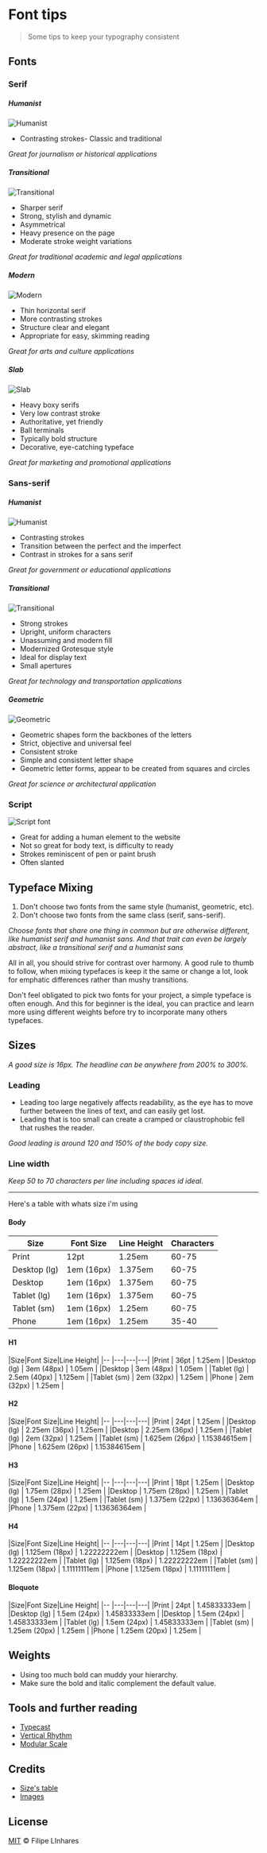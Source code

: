 # Font tips
> Some tips to keep your typography consistent

## Fonts

### Serif

##### Humanist
![Humanist](images/humanist-serif.jpg)
- Contrasting strokes- Classic and traditional

*Great for journalism or historical applications*

##### Transitional
![Transitional](images/transitional-serif.jpg)

- Sharper serif
- Strong, stylish and dynamic
- Asymmetrical
- Heavy presence on the page
- Moderate stroke weight variations

*Great for traditional academic and legal applications*

##### Modern
![Modern](images/modern-serif.jpg)

- Thin horizontal serif
- More contrasting strokes
- Structure clear and elegant
- Appropriate for easy, skimming reading
	
*Great for arts and culture applications*

##### Slab
![Slab](images/slab-serif.jpg)

- Heavy boxy serifs
- Very low contrast stroke
- Authoritative, yet friendly
- Ball terminals
- Typically bold structure
- Decorative, eye-catching typeface

*Great for marketing and promotional applications*

### Sans-serif

##### Humanist
![Humanist](images/humanist-sans.jpg)

- Contrasting strokes
- Transition between the perfect and the imperfect
- Contrast in strokes for a sans serif

*Great for government or educational applications*

##### Transitional
![Transitional](images/transitional-sans.jpg)

- Strong strokes
- Upright, uniform characters
- Unassuming and modern fill
- Modernized Grotesque style
- Ideal for display text
- Small apertures

*Great for technology and transportation applications*

##### Geometric
![Geometric](images/geometric.jpg)

- Geometric shapes form the backbones of the letters
- Strict, objective and universal feel
- Consistent stroke
- Simple and consistent letter shape
- Geometric letter forms, appear to be created from squares and circles

*Great for science or architectural application*


### Script
![Script font](images/script.jpg)
- Great for adding a human element to the website
- Not so great for body text, is difficulty to ready
- Strokes reminiscent of pen or paint brush
- Often slanted

## Typeface Mixing

1. Don't choose two fonts from the same style (humanist, geometric, etc).
2. Don't choose two fonts from the same class (serif, sans-serif).

*Choose fonts that share one thing in common but are otherwise different, like humanist serif and humanist sans.
And that trait can even be largely abstract, like a transitional serif and a humanist sans*

All in all, you should strive for contrast over harmony. A good rule to thumb to follow, when mixing typefaces is keep it the same or change a lot, look for emphatic differences rather than mushy transitions.

Don't feel obligated to pick two fonts for your project, a simple typeface is often enough. And this for beginner is the ideal, you can practice and learn more using different weights before try to incorporate many others typefaces.

## Sizes

*A good size is 16px.*
*The headline can be anywhere from 200% to 300%.*

### Leading
- Leading too large negatively affects readability, as the eye has to move further between the lines of text, and can easily get lost.
- Leading that is too small can create a cramped or claustrophobic fell that rushes the reader.

*Good leading is around 120 and 150% of the body copy size.*

### Line width
*Keep 50 to 70 characters per line including spaces id ideal.*


- - -

Here's a table with whats size i'm using
#### Body
|Size|Font Size|Line Height|Characters|
|--           |---|---|---|
|Print        | 12pt       | 1.25em  | 60-75 |
|Desktop (lg) | 1em (16px) | 1.375em | 60-75 |
|Desktop      | 1em (16px) | 1.375em | 60-75 |
|Tablet (lg)  | 1em (16px) | 1.375em | 60-75 |
|Tablet (sm)  | 1em (16px) | 1.25em  | 60-75 |
|Phone        | 1em (16px) | 1.25em  | 35-40 |

#### H1
|Size|Font Size|Line Height|
|--           |---|---|---|
|Print        | 36pt         | 1.25em  |
|Desktop (lg) | 3em (48px)   | 1.05em  |
|Desktop      | 3em (48px)   | 1.05em  |
|Tablet (lg)  | 2.5em (40px) | 1.125em |
|Tablet (sm)  | 2em (32px)   | 1.25em  |
|Phone        | 2em (32px)   | 1.25em  |

#### H2
|Size|Font Size|Line Height|
|--           |---|---|---|
|Print        | 24pt            | 1.25em       |
|Desktop (lg) | 2.25em (36px)   | 1.25em       |
|Desktop      | 2.25em (36px)   | 1.25em       |
|Tablet (lg)  | 2em (32px)      | 1.25em 			 |
|Tablet (sm)  | 1.625em (26px)  | 1.15384615em |
|Phone        | 1.625em (26px)  | 1.15384615em |

#### H3
|Size|Font Size|Line Height|
|--           |---|---|---|
|Print        | 18pt           | 1.25em  			|
|Desktop (lg) | 1.75em (28px)  | 1.25em  			|
|Desktop      | 1.75em (28px)  | 1.25em  			|
|Tablet (lg)  | 1.5em (24px)   | 1.25em       |
|Tablet (sm)  | 1.375em (22px) | 1.13636364em |
|Phone        | 1.375em (22px) | 1.13636364em |

#### H4
|Size|Font Size|Line Height|
|--           |---|---|---|
|Print        | 14pt             | 1.25em  			|
|Desktop (lg) | 1.125em (18px)   | 1.22222222em |
|Desktop      | 1.125em (18px)   | 1.22222222em |
|Tablet (lg)  | 1.125em (18px)   | 1.22222222em |
|Tablet (sm)  | 1.125em (18px)   | 1.11111111em |
|Phone        | 1.125em (18px)   | 1.11111111em |

#### Bloquote
|Size|Font Size|Line Height|
|--           |---|---|---|
|Print        | 24pt           | 1.45833333em |
|Desktop (lg) | 1.5em (24px)   | 1.45833333em |
|Desktop      | 1.5em (24px)   | 1.45833333em |
|Tablet (lg)  | 1.5em (24px)   | 1.45833333em |
|Tablet (sm)  | 1.25em (20px)  | 1.25em       |
|Phone        | 1.25em (20px)  | 1.25em       |

## Weights

- Using too much bold can muddy your hierarchy.
- Make sure the bold and italic complement the default value.

## Tools and further reading

- [Typecast](http://typecast.com)
- [Vertical Rhythm](http://typecast.com/blog/4-simple-steps-to-vertical-rhythm)
- [Modular Scale](http://alistapart.com/article/more-meaningful-typography)

## Credits
- [Size's table](http://typecast.com/blog/a-more-modern-scale-for-web-typography)
- [Images](http://designerscultureguide.com/typeface/)

## License
[MIT](LICENSE.md) © Filipe LInhares
